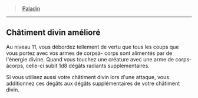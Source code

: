 ﻿---
!Generic
Id: paladin_hd.md#châtiment-divin-amélioré
ParentLink: paladin_hd.md#paladin
Name: Châtiment divin amélioré
ParentName: Paladin
NameLevel: 2
Attributes: {}
---
> [Paladin](hd_paladin.md)

---

## Châtiment divin amélioré

Au niveau 11, vous débordez tellement de vertu que tous les coups que vous portez avec vos armes de corpsà- corps sont alimentés par de l'énergie divine. Quand vous touchez une créature avec une arme de corps-àcorps, celle-ci subit 1d8 dégâts radiants supplémentaires.

Si vous utilisez aussi votre châtiment divin lors d'une attaque, vous additionnez ces dégâts aux dégâts supplémentaires de votre châtiment divin.

